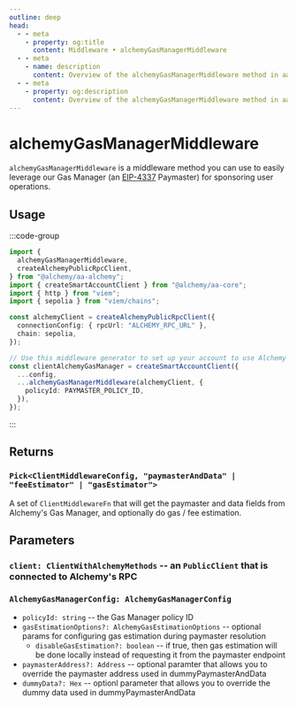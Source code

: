 ```yaml
---
outline: deep
head:
  - - meta
    - property: og:title
      content: Middleware • alchemyGasManagerMiddleware
  - - meta
    - name: description
      content: Overview of the alchemyGasManagerMiddleware method in aa-alchemy
  - - meta
    - property: og:description
      content: Overview of the alchemyGasManagerMiddleware method in aa-alchemy
---
```


# alchemyGasManagerMiddleware

`alchemyGasManagerMiddleware` is a middleware method you can use to easily leverage our Gas Manager (an [EIP-4337](https://eips.ethereum.org/EIPS/eip-4337) Paymaster) for sponsoring user operations.

## Usage

:::code-group

```ts [example.ts]
import {
  alchemyGasManagerMiddleware,
  createAlchemyPublicRpcClient,
} from "@alchemy/aa-alchemy";
import { createSmartAccountClient } from "@alchemy/aa-core";
import { http } from "viem";
import { sepolia } from "viem/chains";

const alchemyClient = createAlchemyPublicRpcClient({
  connectionConfig: { rpcUrl: "ALCHEMY_RPC_URL" },
  chain: sepolia,
});

// Use this middleware generator to set up your account to use Alchemy's Gas Manager Service
const clientAlchemyGasManager = createSmartAccountClient({
  ...config,
  ...alchemyGasManagerMiddleware(alchemyClient, {
    policyId: PAYMASTER_POLICY_ID,
  }),
});
```

:::

## Returns

### `Pick<ClientMiddlewareConfig, "paymasterAndData" | "feeEstimator" | "gasEstimator">`

A set of `ClientMiddlewareFn` that will get the paymaster and data fields from Alchemy's Gas Manager, and optionally do gas / fee estimation.

## Parameters

### `client: ClientWithAlchemyMethods` -- an `PublicClient` that is connected to Alchemy's RPC

### `AlchemyGasManagerConfig: AlchemyGasManagerConfig`

- `policyId: string` -- the Gas Manager policy ID
- `gasEstimationOptions?: AlchemyGasEstimationOptions` -- optional params for configuring gas estimation during paymaster resolution
  - `disableGasEstimation?: boolean` -- if true, then gas estimation will be done locally instead of requesting it from the paymaster endpoint
- `paymasterAddress?: Address` -- optional paramter that allows you to override the paymaster address used in dummyPaymasterAndData
- `dummyData?: Hex` -- optionl parameter that allows you to override the dummy data used in dummyPaymasterAndData
